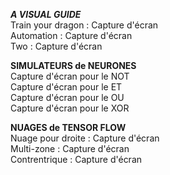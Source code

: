 ***A VISUAL GUIDE***  
Train your dragon : Capture d'écran  
Automation : Capture d'écran  
Two : Capture d'écran  

**SIMULATEURS de NEURONES**  
Capture d'écran  pour le NOT  
Capture d'écran pour le ET  
Capture d'écran pour le OU  
Capture d'écran pour le XOR  

**NUAGES de TENSOR FLOW**  
Nuage pour droite : Capture d'écran  
Multi-zone : Capture d'écran  
Contrentrique : Capture d'écran  
